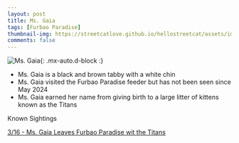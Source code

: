 ```yaml
---
layout: post
title: Ms. Gaia
tags: [Furbao Paradise]
thumbnail-img: https://streetcatlove.github.io/hellostreetcat/assets/img/ms_gaia.png
comments: false
---
```


![Ms. Gaia](https://streetcatlove.github.io/hellostreetcat/assets/img/ms_gaia.png){: .mx-auto.d-block :}

* Ms. Gaia is a black and brown tabby with a white chin
* Ms. Gaia visited the Furbao Paradise feeder but has not been seen since May 2024
* Ms. Gaia earned her name from giving birth to a large litter of kittens known as the Titans

Known Sightings

[3/16 - Ms. Gaia Leaves Furbao Paradise wit the Titans](https://www.youtube.com/watch?v=rcjLhIvcsq4)
